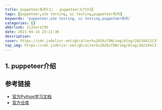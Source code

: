 ```yaml
---
title: puppeteer系列(1) - puppeteer入门介绍
tags: [puppeteer,e2e testing, ui testing,puppeteer系列]
keywords: 'puppeteer,e2e testing, ui testing,puppeteer系列'
categories: []
abbrlink: 1l2Gar1C9S
date: 2021-04-14 23:11:30
description:
cover: https://cdn.jsdelivr.net/gh/alterhu2020/CDN/img/blog/20210413135949.jpg
top_img: https://cdn.jsdelivr.net/gh/alterhu2020/CDN/img/blog/20210413135949.jpg
---
```


## 1. puppeteer介绍


## 参考链接

- [官方Python学习文档](https://playwright.dev/python/)
- [官方仓库](https://github.com/microsoft/playwright-python)

